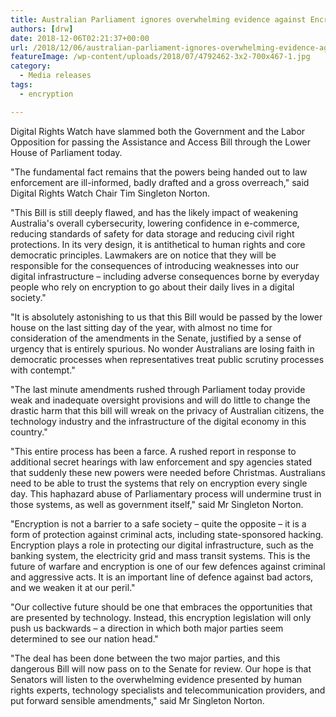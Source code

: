```yaml
---
title: Australian Parliament ignores overwhelming evidence against Encryption Bill
authors: [drw]
date: 2018-12-06T02:21:37+00:00
url: /2018/12/06/australian-parliament-ignores-overwhelming-evidence-against-encryption-bill/
featureImage: /wp-content/uploads/2018/07/4792462-3x2-700x467-1.jpg
category:
  - Media releases
tags:
  - encryption

---
```



Digital Rights Watch have slammed both the Government and the Labor Opposition for passing the Assistance and Access Bill through the Lower House of Parliament today.


"The fundamental fact remains that the powers being handed out to law enforcement are ill-informed, badly drafted and a gross overreach," said Digital Rights Watch Chair Tim Singleton Norton.


"This Bill is still deeply flawed, and has the likely impact of weakening Australia's overall cybersecurity, lowering confidence in e-commerce, reducing standards of safety for data storage and reducing civil right protections. In its very design, it is antithetical to human rights and core democratic principles. Lawmakers are on notice that they will be responsible for the consequences of introducing weaknesses into our digital infrastructure – including adverse consequences borne by everyday people who rely on encryption to go about their daily lives in a digital society."


"It is absolutely astonishing to us that this Bill would be passed by the lower house on the last sitting day of the year, with almost no time for consideration of the amendments in the Senate, justified by a sense of urgency that is entirely spurious. No wonder Australians are losing faith in democratic processes when representatives treat public scrutiny processes with contempt."


"The last minute amendments rushed through Parliament today provide weak and inadequate oversight provisions and will do little to change the drastic harm that this bill will wreak on the privacy of Australian citizens, the technology industry and the infrastructure of the digital economy in this country."


"This entire process has been a farce. A rushed report in response to additional secret hearings with law enforcement and spy agencies stated that suddenly these new powers were needed before Christmas. Australians need to be able to trust the systems that rely on encryption every single day. This haphazard abuse of Parliamentary process will undermine trust in those systems, as well as government itself," said Mr Singleton Norton.


"Encryption is not a barrier to a safe society – quite the opposite – it is a form of protection against criminal acts, including state-sponsored hacking. Encryption plays a role in protecting our digital infrastructure, such as the banking system, the electricity grid and mass transit systems. This is the future of warfare and encryption is one of our few defences against criminal and aggressive acts. It is an important line of defence against bad actors, and we weaken it at our peril."


"Our collective future should be one that embraces the opportunities that are presented by technology. Instead, this encryption legislation will only push us backwards &#8211; a direction in which both major parties seem determined to see our nation head."


"The deal has been done between the two major parties, and this dangerous Bill will now pass on to the Senate for review. Our hope is that Senators will listen to the overwhelming evidence presented by human rights experts, technology specialists and telecommunication providers, and put forward sensible amendments," said Mr Singleton Norton.
